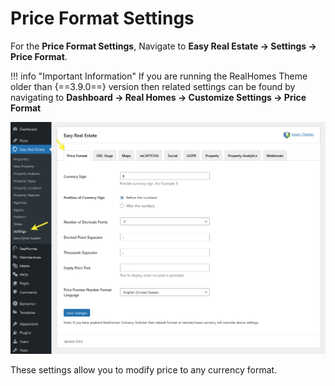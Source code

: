 # Price Format Settings

For the **Price Format Settings**, Navigate to **Easy Real Estate → Settings → Price Format**.

!!! info "Important Information"
    If you are running the RealHomes Theme older than {==3.9.0==} version then related settings can be found by navigating to **Dashboard → Real Homes → Customize Settings → Price Format**

![RealHomes Documentation](images/ere-tabs/price-format.png)

These settings allow you to modify price to any currency format.